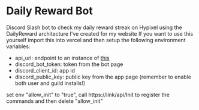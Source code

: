 # Daily Reward Bot
Discord Slash bot to check my daily reward streak on Hypixel using the DailyReward architecture I've created for my website
If you want to use this yourself import this into vercel and then setup the following environment variables:
- api_url: endpoint to an instance of [this](https://github.com/RegularRabbit05/NEWDailyRewardAPI)
- discord_bot_token: token from the bot page
- discord_client_id: app id
- discord_public_key: public key from the app page (remember to enable both user and guild installs!)

set env "allow_init" to "true", call https://link/api/Init to register the commands and then delete "allow_init"
